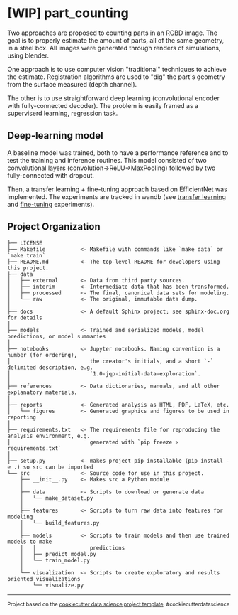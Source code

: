 [WIP] part_counting
==============================

Two approaches are proposed to counting parts in an RGBD image. The goal is to properly estimate the amount of parts, all of the same geometry, in a steel box. All images were generated through renders of simulations, using blender.

One approach is to use computer vision "traditional" techniques to achieve the estimate. Registration algorithms are used to "dig" the part's geometry from the surface measured (depth channel).

The other is to use straightforward deep learning (convolutional encoder with fully-connected decoder). The problem is easily framed as a superviserd learning, regression task.

Deep-learning model
------------

A baseline model was trained, both to have a performance reference and to test the training and inference routines. This model consisted of two convolutional layers (convolution->ReLU->MaxPooling) followed by two fully-connected  with dropout.

Then, a transfer learning + fine-tuning approach based on EfficientNet was implemented. The experiments are tracked in wandb (see [transfer learning](https://wandb.ai/brunompac/part-counting-transfer-learning/) and [fine-tuning](https://wandb.ai/brunompac/part-counting-fine-tuning) experiments).

Project Organization
------------

    ├── LICENSE
    ├── Makefile           <- Makefile with commands like `make data` or `make train`
    ├── README.md          <- The top-level README for developers using this project.
    ├── data
    │   ├── external       <- Data from third party sources.
    │   ├── interim        <- Intermediate data that has been transformed.
    │   ├── processed      <- The final, canonical data sets for modeling.
    │   └── raw            <- The original, immutable data dump.
    │
    ├── docs               <- A default Sphinx project; see sphinx-doc.org for details
    │
    ├── models             <- Trained and serialized models, model predictions, or model summaries
    │
    ├── notebooks          <- Jupyter notebooks. Naming convention is a number (for ordering),
    │                         the creator's initials, and a short `-` delimited description, e.g.
    │                         `1.0-jqp-initial-data-exploration`.
    │
    ├── references         <- Data dictionaries, manuals, and all other explanatory materials.
    │
    ├── reports            <- Generated analysis as HTML, PDF, LaTeX, etc.
    │   └── figures        <- Generated graphics and figures to be used in reporting
    │
    ├── requirements.txt   <- The requirements file for reproducing the analysis environment, e.g.
    │                         generated with `pip freeze > requirements.txt`
    │
    ├── setup.py           <- makes project pip installable (pip install -e .) so src can be imported
    └── src                <- Source code for use in this project.
        ├── __init__.py    <- Makes src a Python module
        │
        ├── data           <- Scripts to download or generate data
        │   └── make_dataset.py
        │
        ├── features       <- Scripts to turn raw data into features for modeling
        │   └── build_features.py
        │
        ├── models         <- Scripts to train models and then use trained models to make
        │   │                 predictions
        │   ├── predict_model.py
        │   └── train_model.py
        │
        └── visualization  <- Scripts to create exploratory and results oriented visualizations
            └── visualize.py


--------

<p><small>Project based on the <a target="_blank" href="https://drivendata.github.io/cookiecutter-data-science/">cookiecutter data science project template</a>. #cookiecutterdatascience</small></p>
